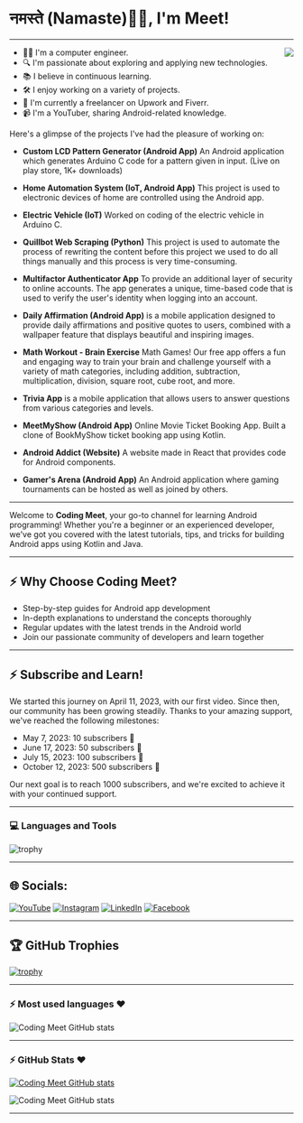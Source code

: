 # नमस्ते (Namaste)🙏🏻, I'm Meet!
<hr>
<!-- <img align='right' src="https://media.giphy.com/media/M9gbBd9nbDrOTu1Mqx/giphy.gif" width="230"> -->
<img align='right' src="https://i.pinimg.com/originals/e8/f4/53/e8f453469a3ec97ecd354df465d73913.gif">

- 👨‍💻 I'm a computer engineer.
- 🔍 I'm passionate about exploring and applying new technologies.
- 📚 I believe in continuous learning.
- 🛠️ I enjoy working on a variety of projects.
- 💼 I'm currently a freelancer on Upwork and Fiverr.
- 📹 I'm a YouTuber, sharing Android-related knowledge.

Here's a glimpse of the projects I've had the pleasure of working on:

- **Custom LCD Pattern Generator (Android App)**
  An Android application which generates Arduino C code for a pattern given in input. (Live on play store, 1K+ downloads)
  
- **Home Automation System (IoT, Android App)**
  This project is used to electronic devices of home are controlled using the Android app.

- **Electric Vehicle (IoT)**
  Worked on coding of the electric vehicle in Arduino C.

- **Quillbot Web Scraping (Python)**
  This project is used to automate the process of rewriting the content before this project we used to do all things manually and this process is very time-consuming.

- **Multifactor Authenticator App**
  To provide an additional layer of security to online accounts. The app generates a unique, time-based code that is used to verify the user's identity when logging into an account.

- **Daily Affirmation (Android App)**
  is a mobile application designed to provide daily affirmations and positive quotes to users, combined with a wallpaper feature that displays beautiful and inspiring images.

- **Math Workout - Brain Exercise**
  Math Games! Our free app offers a fun and engaging way to train your brain and challenge yourself with a variety of math categories, including addition, subtraction, multiplication, division, square root, cube root, and more.

- **Trivia App**
  is a mobile application that allows users to answer questions from various categories and levels.

- **MeetMyShow (Android App)**
  Online Movie Ticket Booking App. Built a clone of BookMyShow ticket booking app using Kotlin.

- **Android Addict (Website)**
  A website made in React that provides code for Android components.

- **Gamer's Arena (Android App)**
  An Android application where gaming tournaments can be hosted as well as joined by others.

<hr>

Welcome to **Coding Meet**, your go-to channel for learning Android programming! Whether you're a beginner or an experienced developer, we've got you covered with the latest tutorials, tips, and tricks for building Android apps using Kotlin and Java.
<hr>

## :zap: Why Choose Coding Meet?

- Step-by-step guides for Android app development
- In-depth explanations to understand the concepts thoroughly
- Regular updates with the latest trends in the Android world
- Join our passionate community of developers and learn together
<hr>

## :zap: Subscribe and Learn!

We started this journey on April 11, 2023, with our first video. Since then, our community has been growing steadily. Thanks to your amazing support, we've reached the following milestones:
- May 7, 2023: 10 subscribers 🎉
- June 17, 2023: 50 subscribers 🎊
- July 15, 2023: 100 subscribers 🥳
- October 12, 2023: 500 subscribers 🤩

Our next goal is to reach 1000 subscribers, and we're excited to achieve it with your continued support.
<hr>

### 💻 Languages and Tools

![trophy](https://skillicons.dev/icons?i=androidstudio,kotlin,java,gradle,arduino,react,figma,xd,idea,vscode,py,stackoverflow,git,github,postman,firebase,mongodb,supabase&perline=18)
<hr>

## 🌐 Socials:
 [![YouTube](https://img.shields.io/badge/YouTube-FF0000?style=for-the-badge&logo=youtube&logoColor=white)](https://www.youtube.com/channel/UCbxVOMaM79ouNfgwEmkBNAg) [![Instagram](https://img.shields.io/badge/Instagram-E4405F?style=for-the-badge&logo=instagram&logoColor=white)](https://instagram.com/codingmeet26) [![LinkedIn](https://img.shields.io/badge/LinkedIn-0077B5?style=for-the-badge&logo=linkedin&logoColor=white)](https://linkedin.com/in/coding-meet-a74933273)
[![Facebook](https://img.shields.io/badge/Facebook-1877F2?style=for-the-badge&logo=facebook&logoColor=white)](https://www.facebook.com/profile.php?viewas=100000686899395&id=100092407025934) 

<hr>

## 🏆 GitHub Trophies

[![trophy](https://github-profile-trophy.vercel.app/?username=Coding-Meet&theme=discord&column=7&margin-w=15&margin-h=5)](https://github.com/Coding-Meet/)
<hr>


### :zap: Most used languages ❤️ 

![Coding Meet GitHub stats](https://github-readme-stats.vercel.app/api/top-langs/?username=Coding-Meet&layout=compact&theme=dark&bg_color=2E3440&text_color=88C0D0&rank_icon=88C0D0)
<hr>


### :zap: GitHub Stats ❤️ 

[![Coding Meet GitHub stats](http://github-profile-summary-cards.vercel.app/api/cards/stats?username=Coding-Meet&theme=nord_dark)](https://github.com/Coding-Meet/)

![Coding Meet GitHub stats](https://github-profile-summary-cards.vercel.app/api/cards/profile-details?username=Coding-Meet&theme=nord_dark)<br/>

<hr>
